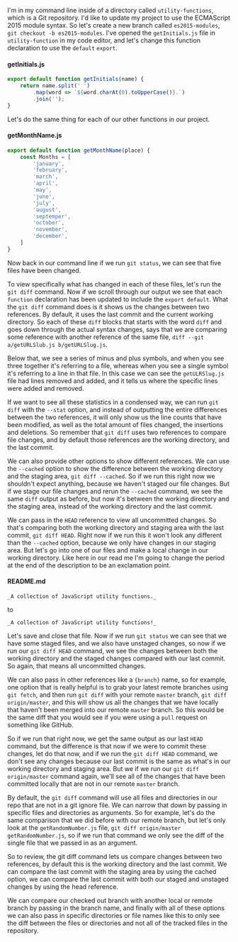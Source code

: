 I'm in my command line inside of a directory called `utility-functions`, which is a Git repository. I'd like to update my project to use the ECMAScript 2015 module syntax. So let's create a new branch called `es2015-modules`, `git checkout -b es2015-modules`. I've opened the `getInitials.js` file in `utility-function` in my code editor, and let's change this function declaration to use the `default` `export`. 

#### getInitials.js
```javascript
export default function getInitials(name) {
    return name.split(' ')
        .map(word => `${word.charAt(0).toUpperCase()}.`)
        .join('');
}
```

Let's do the same thing for each of our other functions in our project. 

#### getMonthName.js
```javascript
export default function getMonthName(place) {
    const Months = [
        'january',
        'february',
        'march',
        'april',
        'may',
        'june',
        'july',
        'august',
        'septemper',
        'october',
        'november',
        'december',
    ]
}
```

Now back in our command line if we run `git status`, we can see that five files have been changed.

To view specifically what has changed in each of these files, let's run the `git diff` command. Now if we scroll through our output we see that each `function` declaration has been updated to include the `export default`. What the `git diff` command does is it shows us the changes between two references. By default, it uses the last commit and the current working directory. So each of these `diff` blocks that starts with the word `diff` and goes down through the actual syntax changes, says that we are comparing some reference with another reference of the same file, `diff --git a/getURLSlub.js b/getURLSlug.js`.

Below that, we see a series of minus and plus symbols, and when you see three together it's referring to a file, whereas when you see a single symbol it's referring to a line in that file. In this case we can see the `getULRSlug.js` file had lines removed and added, and it tells us where the specific lines were added and removed.

If we want to see all these statistics in a condensed way, we can run `git diff` with the `--stat` option, and instead of outputting the entire differences between the two references, it will only show us the line counts that have been modified, as well as the total amount of files changed, the insertions and deletions. So remember that `git diff` uses two references to compare file changes, and by default those references are the working directory, and the last commit.

We can also provide other options to show different references. We can use the `--cached` option to show the difference between the working directory and the staging area, `git diff --cached`. So if we run this right now we shouldn't expect anything, because we haven't staged our file changes. But if we stage our file changes and rerun the `--cached` command, we see the same `diff` output as before, but now it's between the working directory and the staging area, instead of the working directory and the last commit.

We can pass in the `HEAD` reference to view all uncommitted changes. So that's comparing both the working directory and staging area with the last commit, `git diff HEAD`. Right now if we run this it won't look any different than the `--cached` option, because we only have changes in our staging area. But let's go into one of our files and make a local change in our working directory. Like here in our read me I'm going to change the period at the end of the description to be an exclamation point.

#### README.md
```
_A collection of JavaScript utility functions._ 
``` 
to
```
_A collection of JavaScript utility functions!_ 
```

Let's save and close that file. Now if we run `git status` we can see that we have some staged files, and we also have unstaged changes, so now if we run our `git diff HEAD` command, we see the changes between both the working directory and the staged changes compared with our last commit. So again, that means all uncommitted changes.

We can also pass in other references like a `{branch}` name, so for example, one option that is really helpful is to grab your latest remote branches using `git fetch`, and then run `git diff` with your remote `master` branch, `git diff origin/master`, and this will show us all the changes that we have locally that haven't been merged into our remote `master` branch. So this would be the same diff that you would see if you were using a `pull` request on something like GitHub.

So if we run that right now, we get the same output as our last `HEAD` command, but the difference is that now if we were to commit these changes, let do that now, and if we run the `git diff HEAD` command, we don't see any changes because our last commit is the same as what's in our working directory and staging area. But we if we run our `git diff origin/master` command again, we'll see all of the changes that have been committed locally that are not in our remote `master` branch.

By default, the `git diff` command will use all files and directories in our repo that are not in a git ignore file. We can narrow that down by passing in specific files and directories as arguments. So for example, let's do the same comparison that we did before with our remote branch, but let's only look at the `getRandomNumber.js` file, `git diff origin/master getRandomNumber.js`, so if we run that command we only see the diff of the single file that we passed in as an argument.

So to review, the git diff command lets us compare changes between two references, by default this is the working directory and the last commit. We can compare the last commit with the staging area by using the cached option, we can compare the last commit with both our staged and unstaged changes by using the head reference.

We can compare our checked out branch with another local or remote branch by passing in the branch name, and finally with all of these options we can also pass in specific directories or file names like this to only see the diff between the files or directories and not all of the tracked files in the repository.